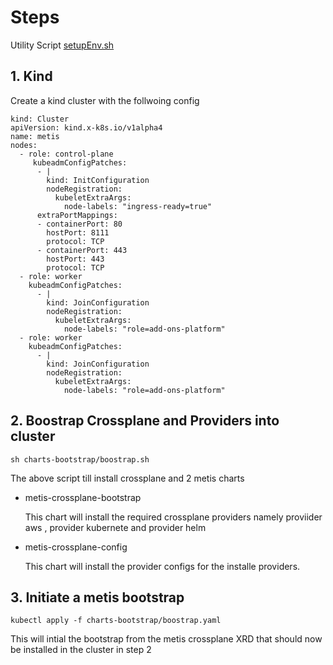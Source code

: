 # Steps

Utility Script [setupEnv.sh](../../../hack/setupEnv.sh)

## 1. Kind

Create a kind cluster with the follwoing config

```
kind: Cluster
apiVersion: kind.x-k8s.io/v1alpha4
name: metis
nodes:
  - role: control-plane
     kubeadmConfigPatches:
      - |
        kind: InitConfiguration
        nodeRegistration:
          kubeletExtraArgs:
            node-labels: "ingress-ready=true"
      extraPortMappings:
      - containerPort: 80
        hostPort: 8111
        protocol: TCP
      - containerPort: 443
        hostPort: 443
        protocol: TCP
  - role: worker
    kubeadmConfigPatches:
      - |
        kind: JoinConfiguration
        nodeRegistration:
          kubeletExtraArgs:
            node-labels: "role=add-ons-platform"
  - role: worker
    kubeadmConfigPatches:
      - |
        kind: JoinConfiguration
        nodeRegistration:
          kubeletExtraArgs:
            node-labels: "role=add-ons-platform"

```
## 2. Boostrap Crossplane and Providers into cluster

```
sh charts-bootstrap/boostrap.sh
```

The above script till install crossplane and 2 metis charts

- metis-crossplane-bootstrap
  
  This chart will install the required crossplane providers namely proviider aws , provider kubernete and provider helm

- metis-crossplane-config

  This chart will install the provider configs for the installe providers.


## 3. Initiate a metis bootstrap
```
kubectl apply -f charts-bootstrap/boostrap.yaml
```

This will intial the bootstrap from the metis crossplane XRD that should now be installed in the cluster in
step 2




